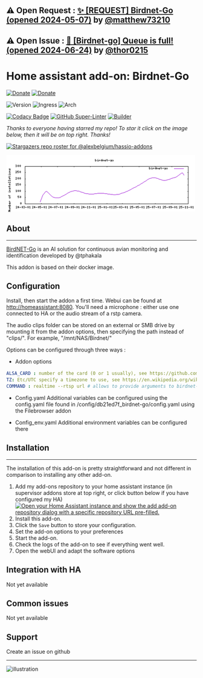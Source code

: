 ## &#9888; Open Request : [✨ [REQUEST] Birdnet-Go (opened 2024-05-07)](https://github.com/alexbelgium/hassio-addons/issues/1385) by [@matthew73210](https://github.com/matthew73210)
## &#9888; Open Issue : [🐛 [Birdnet-go] Queue is full! (opened 2024-06-24)](https://github.com/alexbelgium/hassio-addons/issues/1449) by [@thor0215](https://github.com/thor0215)
# Home assistant add-on: Birdnet-Go

[![Donate][donation-badge]](https://www.buymeacoffee.com/alexbelgium)
[![Donate][paypal-badge]](https://www.paypal.com/donate/?hosted_button_id=DZFULJZTP3UQA)

![Version](https://img.shields.io/badge/dynamic/json?label=Version&query=%24.version&url=https%3A%2F%2Fraw.githubusercontent.com%2Falexbelgium%2Fhassio-addons%2Fmaster%2Fbirdnet-go%2Fconfig.json)
![Ingress](https://img.shields.io/badge/dynamic/json?label=Ingress&query=%24.ingress&url=https%3A%2F%2Fraw.githubusercontent.com%2Falexbelgium%2Fhassio-addons%2Fmaster%2Fbirdnet-go%2Fconfig.json)
![Arch](https://img.shields.io/badge/dynamic/json?color=success&label=Arch&query=%24.arch&url=https%3A%2F%2Fraw.githubusercontent.com%2Falexbelgium%2Fhassio-addons%2Fmaster%2Fbirdnet-go%2Fconfig.json)

[![Codacy Badge](https://app.codacy.com/project/badge/Grade/9c6cf10bdbba45ecb202d7f579b5be0e)](https://www.codacy.com/gh/alexbelgium/hassio-addons/dashboard?utm_source=github.com&utm_medium=referral&utm_content=alexbelgium/hassio-addons&utm_campaign=Badge_Grade)
[![GitHub Super-Linter](https://img.shields.io/github/actions/workflow/status/alexbelgium/hassio-addons/weekly-supelinter.yaml?label=Lint%20code%20base)](https://github.com/alexbelgium/hassio-addons/actions/workflows/weekly-supelinter.yaml)
[![Builder](https://img.shields.io/github/actions/workflow/status/alexbelgium/hassio-addons/onpush_builder.yaml?label=Builder)](https://github.com/alexbelgium/hassio-addons/actions/workflows/onpush_builder.yaml)

[donation-badge]: https://img.shields.io/badge/Buy%20me%20a%20coffee%20(no%20paypal)-%23d32f2f?logo=buy-me-a-coffee&style=flat&logoColor=white
[paypal-badge]: https://img.shields.io/badge/Buy%20me%20a%20coffee%20with%20Paypal-0070BA?logo=paypal&style=flat&logoColor=white

_Thanks to everyone having starred my repo! To star it click on the image below, then it will be on top right. Thanks!_

[![Stargazers repo roster for @alexbelgium/hassio-addons](https://raw.githubusercontent.com/alexbelgium/hassio-addons/master/.github/stars2.svg)](https://github.com/alexbelgium/hassio-addons/stargazers)

![downloads evolution](https://raw.githubusercontent.com/alexbelgium/hassio-addons/master/birdnet-go/stats.png)

## About

---

[BirdNET-Go](https://github.com/tphakala/birdnet-go/tree/main) is an AI solution for continuous avian monitoring and identification developed by @tphakala

This addon is based on their docker image.

## Configuration

Install, then start the addon a first time. Webui can be found at <http://homeassistant:8080>.
You'll need a microphone : either use one connected to HA or the audio stream of a rstp camera.

The audio clips folder can be stored on an external or SMB drive by mounting it from the addon options, then specifying the path instead of "clips/". For example, "/mnt/NAS/Birdnet/"

Options can be configured through three ways :

- Addon options

```yaml
ALSA_CARD : number of the card (0 or 1 usually), see https://github.com/tphakala/birdnet-go/blob/main/doc/installation.md#deciding-alsa_card-value
TZ: Etc/UTC specify a timezone to use, see https://en.wikipedia.org/wiki/List_of_tz_database_time_zones#List
COMMAND : realtime --rtsp url # allows to provide arguments to birdnet-go
```

- Config.yaml
Additional variables can be configured using the config.yaml file found in /config/db21ed7f_birdnet-go/config.yaml using the Filebrowser addon

- Config_env.yaml
Additional environment variables can be configured there

## Installation

---

The installation of this add-on is pretty straightforward and not different in comparison to installing any other add-on.

1. Add my add-ons repository to your home assistant instance (in supervisor addons store at top right, or click button below if you have configured my HA)
   [![Open your Home Assistant instance and show the add add-on repository dialog with a specific repository URL pre-filled.](https://my.home-assistant.io/badges/supervisor_add_addon_repository.svg)](https://my.home-assistant.io/redirect/supervisor_add_addon_repository/?repository_url=https%3A%2F%2Fgithub.com%2Falexbelgium%2Fhassio-addons)
1. Install this add-on.
1. Click the `Save` button to store your configuration.
1. Set the add-on options to your preferences
1. Start the add-on.
1. Check the logs of the add-on to see if everything went well.
1. Open the webUI and adapt the software options

## Integration with HA

Not yet available

## Common issues

Not yet available

## Support

Create an issue on github

---

![illustration](https://raw.githubusercontent.com/tphakala/birdnet-go/main/doc/BirdNET-Go-dashboard.webp)
